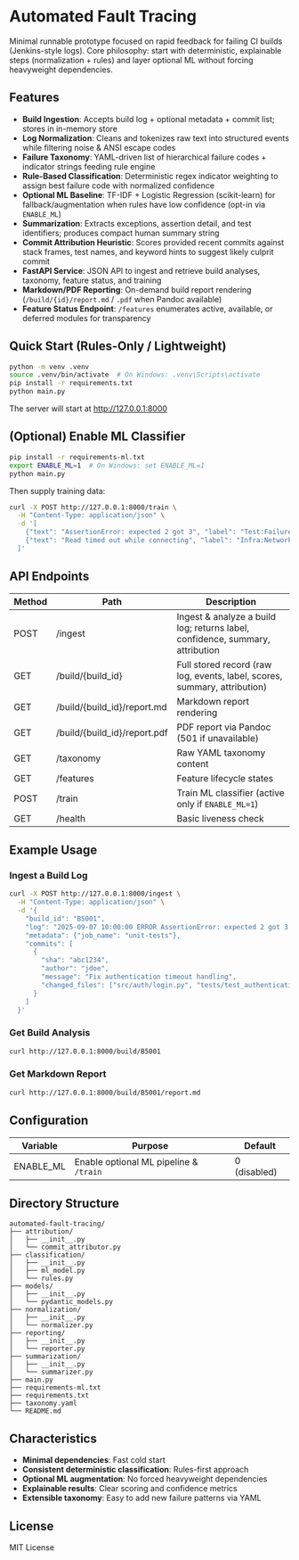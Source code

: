 # Automated Fault Tracing

Minimal runnable prototype focused on rapid feedback for failing CI builds (Jenkins-style logs). Core philosophy: start with deterministic, explainable steps (normalization + rules) and layer optional ML without forcing heavyweight dependencies.

## Features

- **Build Ingestion**: Accepts build log + optional metadata + commit list; stores in in-memory store
- **Log Normalization**: Cleans and tokenizes raw text into structured events while filtering noise & ANSI escape codes
- **Failure Taxonomy**: YAML-driven list of hierarchical failure codes + indicator strings feeding rule engine
- **Rule-Based Classification**: Deterministic regex indicator weighting to assign best failure code with normalized confidence
- **Optional ML Baseline**: TF-IDF + Logistic Regression (scikit-learn) for fallback/augmentation when rules have low confidence (opt-in via `ENABLE_ML`)
- **Summarization**: Extracts exceptions, assertion detail, and test identifiers; produces compact human summary string
- **Commit Attribution Heuristic**: Scores provided recent commits against stack frames, test names, and keyword hints to suggest likely culprit commit
- **FastAPI Service**: JSON API to ingest and retrieve build analyses, taxonomy, feature status, and training
- **Markdown/PDF Reporting**: On-demand build report rendering (`/build/{id}/report.md` / `.pdf` when Pandoc available)
- **Feature Status Endpoint**: `/features` enumerates active, available, or deferred modules for transparency

## Quick Start (Rules-Only / Lightweight)

```bash
python -m venv .venv
source .venv/bin/activate  # On Windows: .venv\Scripts\activate
pip install -r requirements.txt
python main.py
```

The server will start at http://127.0.0.1:8000

## (Optional) Enable ML Classifier

```bash
pip install -r requirements-ml.txt
export ENABLE_ML=1  # On Windows: set ENABLE_ML=1
python main.py
```

Then supply training data:
```bash
curl -X POST http://127.0.0.1:8000/train \
  -H "Content-Type: application/json" \
  -d '[
    {"text": "AssertionError: expected 2 got 3", "label": "Test:Failure:Assertion"},
    {"text": "Read timed out while connecting", "label": "Infra:Network:Timeout"}
  ]'
```

## API Endpoints

| Method | Path | Description |
|--------|------|-------------|
| POST | /ingest | Ingest & analyze a build log; returns label, confidence, summary, attribution |
| GET | /build/{build_id} | Full stored record (raw log, events, label, scores, summary, attribution) |
| GET | /build/{build_id}/report.md | Markdown report rendering |
| GET | /build/{build_id}/report.pdf | PDF report via Pandoc (501 if unavailable) |
| GET | /taxonomy | Raw YAML taxonomy content |
| GET | /features | Feature lifecycle states |
| POST | /train | Train ML classifier (active only if `ENABLE_ML=1`) |
| GET | /health | Basic liveness check |

## Example Usage

### Ingest a Build Log

```bash
curl -X POST http://127.0.0.1:8000/ingest \
  -H "Content-Type: application/json" \
  -d '{
    "build_id": "B5001",
    "log": "2025-09-07 10:00:00 ERROR AssertionError: expected 2 got 3 in test_authentication\n2025-09-07 10:00:12 ERROR Test failed: test_authentication",
    "metadata": {"job_name": "unit-tests"},
    "commits": [
      {
        "sha": "abc1234",
        "author": "jdoe", 
        "message": "Fix authentication timeout handling",
        "changed_files": ["src/auth/login.py", "tests/test_authentication.py"]
      }
    ]
  }'
```

### Get Build Analysis

```bash
curl http://127.0.0.1:8000/build/B5001
```

### Get Markdown Report

```bash
curl http://127.0.0.1:8000/build/B5001/report.md
```

## Configuration

| Variable | Purpose | Default |
|----------|---------|---------|
| ENABLE_ML | Enable optional ML pipeline & `/train` | 0 (disabled) |

## Directory Structure

```
automated-fault-tracing/
├── attribution/
│   ├── __init__.py
│   └── commit_attributor.py
├── classification/
│   ├── __init__.py
│   ├── ml_model.py
│   └── rules.py
├── models/
│   ├── __init__.py
│   └── pydantic_models.py
├── normalization/
│   ├── __init__.py
│   └── normalizer.py
├── reporting/
│   ├── __init__.py
│   └── reporter.py
├── summarization/
│   ├── __init__.py
│   └── summarizer.py
├── main.py
├── requirements-ml.txt
├── requirements.txt
├── taxonomy.yaml
└── README.md
```

## Characteristics

- **Minimal dependencies**: Fast cold start
- **Consistent deterministic classification**: Rules-first approach
- **Optional ML augmentation**: No forced heavyweight dependencies
- **Explainable results**: Clear scoring and confidence metrics
- **Extensible taxonomy**: Easy to add new failure patterns via YAML

## License

MIT License
